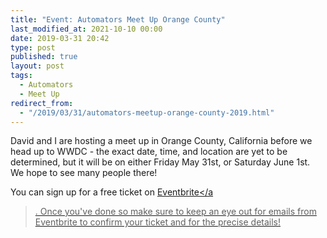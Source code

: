 ```yaml
---
title: "Event: Automators Meet Up Orange County"
last_modified_at: 2021-10-10 00:00
date: 2019-03-31 20:42
type: post
published: true
layout: post
tags:
  - Automators
  - Meet Up
redirect_from:
  - "/2019/03/31/automators-meetup-orange-county-2019.html"
---
```



  David and I are hosting a meet up in Orange County, California before we head
  up to WWDC - the exact date, time, and location are yet to be determined, but
  it will be on either Friday May 31st, or Saturday June 1st. We hope to see
  many people there!  

<!--more-->

  You can sign up for a free ticket on
  <a
    href="https://www.eventbrite.com/e/automators-orange-county-meetup-tickets-59398172533"
    >Eventbrite</a
  >. Once you've done so make sure to keep an eye out for emails from Eventbrite
  to confirm your ticket and for the precise details!  

